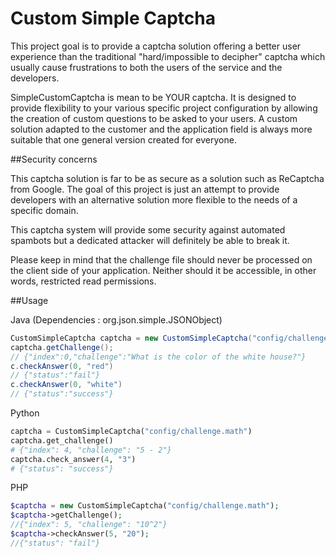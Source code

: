 Custom Simple Captcha
=====================

This project goal is to provide a captcha solution offering a better user experience than the traditional "hard/impossible to decipher" captcha which usually cause frustrations to both the users of the service and the developers.

SimpleCustomCaptcha is mean to be YOUR captcha. It is designed to provide flexibility to your various specific project configuration by allowing the creation of custom questions to be asked to your users. A custom solution adapted to the customer and the application field is always more suitable that one general version created for everyone.

##Security concerns

This captcha solution is far to be as secure as a solution such as ReCaptcha from Google. The goal of this project is just an attempt to provide developers with an alternative solution more flexible to the needs of a specific domain.

This captcha system will provide some security against automated spambots but a dedicated attacker will definitely be able to break it.

Please keep in mind that the challenge file should never be processed on the client side of your application. Neither should it be accessible, in other words, restricted read permissions.

##Usage

Java (Dependencies : org.json.simple.JSONObject)
```java
CustomSimpleCaptcha captcha = new CustomSimpleCaptcha("config/challenge.qa");
captcha.getChallenge();
// {"index":0,"challenge":"What is the color of the white house?"}
c.checkAnswer(0, "red")
// {"status":"fail"}
c.checkAnswer(0, "white")
// {"status":"success"}
```

Python
```python
captcha = CustomSimpleCaptcha("config/challenge.math")
captcha.get_challenge()
# {"index": 4, "challenge": "5 - 2"}
captcha.check_answer(4, "3")
# {"status": "success"}
```

PHP
```php
$captcha = new CustomSimpleCaptcha("config/challenge.math");
$captcha->getChallenge();
//{"index": 5, "challenge": "10^2"}
$captcha->checkAnswer(5, "20");
//{"status": "fail"}
```


